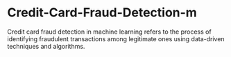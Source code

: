 # Credit-Card-Fraud-Detection-m
Credit card fraud detection in machine learning refers to the process of identifying fraudulent transactions among legitimate ones using data-driven techniques and algorithms.
